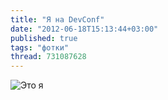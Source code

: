 ```yaml
---
title: "Я на DevConf"
date: "2012-06-18T15:13:44+03:00"
published: true
tags: "фотки"
thread: 731087628
---
```


![Это я](/images/photos/devconf.jpg "Это я")
